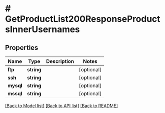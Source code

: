 # # GetProductList200ResponseProductsInnerUsernames

## Properties

Name | Type | Description | Notes
------------ | ------------- | ------------- | -------------
**ftp** | **string** |  | [optional]
**ssh** | **string** |  | [optional]
**mysql** | **string** |  | [optional]
**mssql** | **string** |  | [optional]

[[Back to Model list]](../../README.md#models) [[Back to API list]](../../README.md#endpoints) [[Back to README]](../../README.md)
